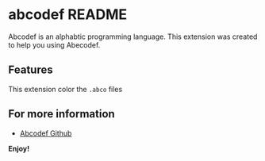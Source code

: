 # abcodef README

Abcodef is an alphabtic programming language. This extension was created to help you using Abecodef.

## Features

This extension color the `.abco` files


## For more information

* [Abcodef Github](https://github.com/PiggyPigCute/abcodef)

**Enjoy!**
